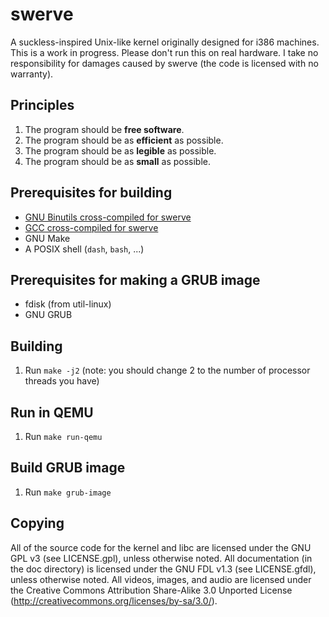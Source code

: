 # swerve

A suckless-inspired Unix-like kernel originally designed for i386 machines. This
is a work in progress. Please don't run this on real hardware. I take no
responsibility for damages caused by swerve (the code is licensed with no
warranty).

## Principles

1. The program should be **free software**.
1. The program should be as **efficient** as possible.
1. The program should be as **legible** as possible.
1. The program should be as **small** as possible.

## Prerequisites for building

* [GNU Binutils cross-compiled for
  swerve](https://gitlab.com/swegbun/swerve-binutils)
* [GCC cross-compiled for swerve](https://gitlab.com/swegbun/swerve-gcc)
* GNU Make
* A POSIX shell (`dash`, `bash`, ...)

## Prerequisites for making a GRUB image

* fdisk (from util-linux)
* GNU GRUB

## Building

1. Run `make -j2` (note: you should change 2 to the number of processor threads
   you have)

## Run in QEMU

1. Run `make run-qemu`

## Build GRUB image

1. Run `make grub-image`

## Copying

All of the source code for the kernel and libc are licensed under the GNU GPL
v3 (see LICENSE.gpl), unless otherwise noted. All documentation (in the doc
directory) is licensed under the GNU FDL v1.3 (see LICENSE.gfdl), unless
otherwise noted. All videos, images, and audio are licensed under the Creative
Commons Attribution Share-Alike 3.0 Unported License
(<http://creativecommons.org/licenses/by-sa/3.0/>).
